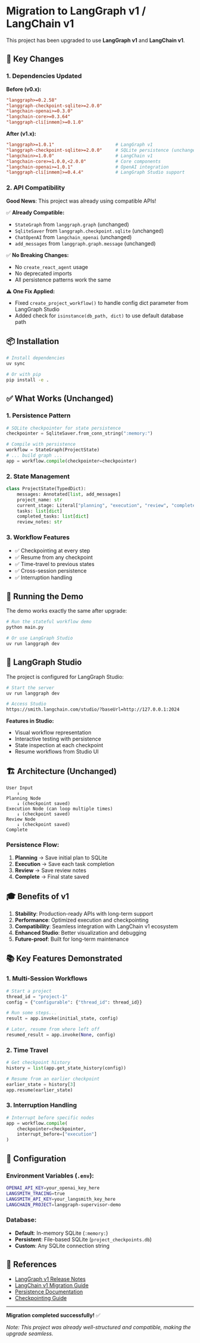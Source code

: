 # Migration to LangGraph v1 / LangChain v1

This project has been upgraded to use **LangGraph v1** and **LangChain v1**.

## 🔄 Key Changes

### 1. Dependencies Updated

**Before (v0.x):**
```toml
"langgraph>=0.2.58"
"langgraph-checkpoint-sqlite>=2.0.0"
"langchain-openai>=0.3.0"
"langchain-core>=0.3.64"
"langgraph-cli[inmem]>=0.1.0"
```

**After (v1.x):**
```toml
"langgraph>=1.0.1"                       # LangGraph v1
"langgraph-checkpoint-sqlite>=2.0.0"     # SQLite persistence (unchanged)
"langchain>=1.0.0"                       # LangChain v1
"langchain-core>=1.0.0,<2.0.0"           # Core components
"langchain-openai>=1.0.1"                # OpenAI integration
"langgraph-cli[inmem]>=0.4.4"            # LangGraph Studio support
```

### 2. API Compatibility

**Good News**: This project was already using compatible APIs!

✅ **Already Compatible:**
- `StateGraph` from `langgraph.graph` (unchanged)
- `SqliteSaver` from `langgraph.checkpoint.sqlite` (unchanged)
- `ChatOpenAI` from `langchain_openai` (unchanged)
- `add_messages` from `langgraph.graph.message` (unchanged)

✅ **No Breaking Changes:**
- No `create_react_agent` usage
- No deprecated imports
- All persistence patterns work the same

⚠️ **One Fix Applied:**
- Fixed `create_project_workflow()` to handle config dict parameter from LangGraph Studio
- Added check for `isinstance(db_path, dict)` to use default database path

## 📦 Installation

```bash
# Install dependencies
uv sync

# Or with pip
pip install -e .
```

## ✅ What Works (Unchanged)

### 1. **Persistence Pattern**
```python
# SQLite checkpointer for state persistence
checkpointer = SqliteSaver.from_conn_string(":memory:")

# Compile with persistence
workflow = StateGraph(ProjectState)
# ... build graph ...
app = workflow.compile(checkpointer=checkpointer)
```

### 2. **State Management**
```python
class ProjectState(TypedDict):
    messages: Annotated[list, add_messages]
    project_name: str
    current_stage: Literal["planning", "execution", "review", "complete"]
    tasks: list[dict]
    completed_tasks: list[dict]
    review_notes: str
```

### 3. **Workflow Features**
- ✅ Checkpointing at every step
- ✅ Resume from any checkpoint
- ✅ Time-travel to previous states
- ✅ Cross-session persistence
- ✅ Interruption handling

## 🚀 Running the Demo

The demo works exactly the same after upgrade:

```bash
# Run the stateful workflow demo
python main.py

# Or use LangGraph Studio
uv run langgraph dev
```

## 🎨 LangGraph Studio

The project is configured for LangGraph Studio:

```bash
# Start the server
uv run langgraph dev

# Access Studio
https://smith.langchain.com/studio/?baseUrl=http://127.0.0.1:2024
```

**Features in Studio:**
- Visual workflow representation
- Interactive testing with persistence
- State inspection at each checkpoint
- Resume workflows from Studio UI

## 🏗️ Architecture (Unchanged)

```
User Input
    ↓
Planning Node
    ↓ (checkpoint saved)
Execution Node (can loop multiple times)
    ↓ (checkpoint saved)
Review Node
    ↓ (checkpoint saved)
Complete
```

### Persistence Flow:
1. **Planning** → Save initial plan to SQLite
2. **Execution** → Save each task completion
3. **Review** → Save review notes
4. **Complete** → Final state saved

## 🎓 Benefits of v1

1. **Stability**: Production-ready APIs with long-term support
2. **Performance**: Optimized execution and checkpointing
3. **Compatibility**: Seamless integration with LangChain v1 ecosystem
4. **Enhanced Studio**: Better visualization and debugging
5. **Future-proof**: Built for long-term maintenance

## 📚 Key Features Demonstrated

### 1. **Multi-Session Workflows**
```python
# Start a project
thread_id = "project-1"
config = {"configurable": {"thread_id": thread_id}}

# Run some steps...
result = app.invoke(initial_state, config)

# Later, resume from where left off
resumed_result = app.invoke(None, config)
```

### 2. **Time Travel**
```python
# Get checkpoint history
history = list(app.get_state_history(config))

# Resume from an earlier checkpoint
earlier_state = history[3]
app.resume(earlier_state)
```

### 3. **Interruption Handling**
```python
# Interrupt before specific nodes
app = workflow.compile(
    checkpointer=checkpointer,
    interrupt_before=["execution"]
)
```

## 🔧 Configuration

### Environment Variables (`.env`):
```bash
OPENAI_API_KEY=your_openai_key_here
LANGSMITH_TRACING=true
LANGSMITH_API_KEY=your_langsmith_key_here
LANGCHAIN_PROJECT=langgraph-supervisor-demo
```

### Database:
- **Default**: In-memory SQLite (`:memory:`)
- **Persistent**: File-based SQLite (`project_checkpoints.db`)
- **Custom**: Any SQLite connection string

## 📖 References

- [LangGraph v1 Release Notes](https://github.com/langchain-ai/langgraph/releases)
- [LangChain v1 Migration Guide](https://python.langchain.com/docs/versions/v1/)
- [Persistence Documentation](https://langchain-ai.github.io/langgraph/how-tos/persistence/)
- [Checkpointing Guide](https://langchain-ai.github.io/langgraph/how-tos/checkpoints/)

---

**Migration completed successfully!** ✅

*Note: This project was already well-structured and compatible, making the upgrade seamless.*
